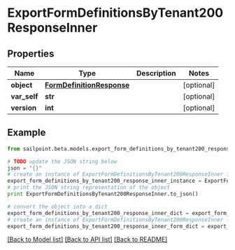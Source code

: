# ExportFormDefinitionsByTenant200ResponseInner


## Properties
Name | Type | Description | Notes
------------ | ------------- | ------------- | -------------
**object** | [**FormDefinitionResponse**](FormDefinitionResponse.md) |  | [optional] 
**var_self** | **str** |  | [optional] 
**version** | **int** |  | [optional] 

## Example

```python
from sailpoint.beta.models.export_form_definitions_by_tenant200_response_inner import ExportFormDefinitionsByTenant200ResponseInner

# TODO update the JSON string below
json = "{}"
# create an instance of ExportFormDefinitionsByTenant200ResponseInner from a JSON string
export_form_definitions_by_tenant200_response_inner_instance = ExportFormDefinitionsByTenant200ResponseInner.from_json(json)
# print the JSON string representation of the object
print ExportFormDefinitionsByTenant200ResponseInner.to_json()

# convert the object into a dict
export_form_definitions_by_tenant200_response_inner_dict = export_form_definitions_by_tenant200_response_inner_instance.to_dict()
# create an instance of ExportFormDefinitionsByTenant200ResponseInner from a dict
export_form_definitions_by_tenant200_response_inner_form_dict = export_form_definitions_by_tenant200_response_inner.from_dict(export_form_definitions_by_tenant200_response_inner_dict)
```
[[Back to Model list]](../README.md#documentation-for-models) [[Back to API list]](../README.md#documentation-for-api-endpoints) [[Back to README]](../README.md)


